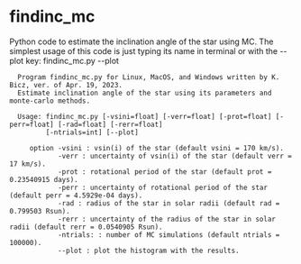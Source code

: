 # findinc_mc
Python code to estimate the inclination angle of the star using MC. The simplest usage of this code is just typing its name in terminal or with the --plot key: findinc_mc.py --plot
  
      Program findinc_mc.py for Linux, MacOS, and Windows written by K. Bicz, ver. of Apr. 19, 2023.
      Estimate inclination angle of the star using its parameters and monte-carlo methods.

      Usage: findinc_mc.py [-vsini=float] [-verr=float] [-prot=float] [-perr=float] [-rad=float] [-rerr=float]
             [-ntrials=int] [--plot]

         option -vsini : vsin(i) of the star (default vsini = 170 km/s).
                -verr : uncertainty of vsin(i) of the star (default verr = 17 km/s).
                -prot : rotational period of the star (default prot = 0.23540915 days).
                -perr : uncertainty of rotational period of the star (default perr = 4.5929e-04 days).
                -rad : radius of the star in solar radii (default rad = 0.799503 Rsun).
                -rerr : uncertainty of the radius of the star in solar radii (default rerr = 0.0540905 Rsun).
                -ntrials: : number of MC simulations (default ntrials = 100000).
                --plot : plot the histogram with the results.
